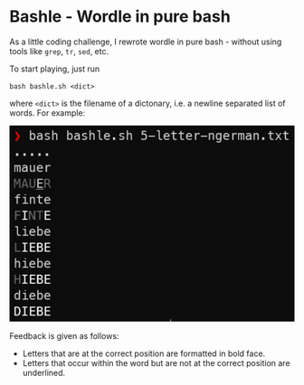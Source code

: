 # Bashle - Wordle in pure bash

As a little coding challenge, I rewrote wordle in pure bash - without using tools like `grep`, `tr`, `sed`, etc. 

To start playing, just run

```
bash bashle.sh <dict>
```

where `<dict>` is the filename of a dictonary, i.e. a newline separated list of words. For example:

<img src="bashle.png">

Feedback is given as follows:

- Letters that are at the correct position are formatted in bold face.
- Letters that occur within the word but are not at the correct position are underlined.
